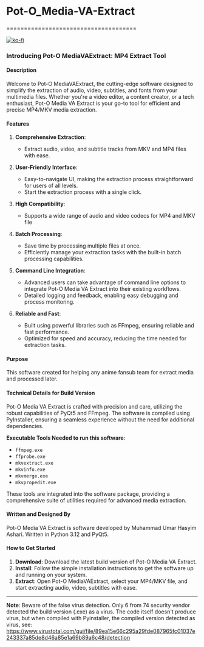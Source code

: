 # Pot-O_Media-VA-Extract
=====================================

[![ko-fi](https://ko-fi.com/img/githubbutton_sm.svg)](https://ko-fi.com/U7U71064LF) 

### Introducing Pot-O MediaVAExtract: MP4 Extract Tool

#### Description

Welcome to Pot-O MediaVAExtract, the cutting-edge software designed to simplify the extraction of audio, video, subtitles, and fonts from your multimedia files. Whether you're a video editor, a content creator, or a tech enthusiast, Pot-O Media VA Extract is your go-to tool for efficient and precise MP4/MKV media extraction.

#### Features

1. **Comprehensive Extraction**:
   - Extract audio, video, and subtitle tracks from MKV and MP4 files with ease.

2. **User-Friendly Interface**:
   - Easy-to-navigate UI, making the extraction process straightforward for users of all levels.
   - Start the extraction process with a single click.

3. **High Compatibility**:
   - Supports a wide range of audio and video codecs for MP4 and MKV file

4. **Batch Processing**:
   - Save time by processing multiple files at once.
   - Efficiently manage your extraction tasks with the built-in batch processing capabilities.

5. **Command Line Integration**:
   - Advanced users can take advantage of command line options to integrate Pot-O Media VA Extract into their existing workflows.
   - Detailed logging and feedback, enabling easy debugging and process monitoring.

6. **Reliable and Fast**:
   - Built using powerful libraries such as FFmpeg, ensuring reliable and fast performance.
   - Optimized for speed and accuracy, reducing the time needed for extraction tasks.
  
#### Purpose

This software created for helping any anime fansub team for extract media and processed later.

#### Technical Details for Build Version

Pot-O Media VA Extract is crafted with precision and care, utilizing the robust capabilities of PyQt5 and FFmpeg. The software is compiled using PyInstaller, ensuring a seamless experience without the need for additional dependencies.

**Executable Tools Needed to run this software**:
- `ffmpeg.exe`
- `ffprobe.exe`
- `mkvextract.exe`
- `mkvinfo.exe`
- `mkvmerge.exe`
- `mkvpropedit.exe`

These tools are integrated into the software package, providing a comprehensive suite of utilities required for advanced media extraction.

#### Written and Designed By

Pot-O Media VA Extract is software developed by Muhammad Umar Hasyim Ashari. Written in Python 3.12 and PyQt5.

#### How to Get Started

1. **Download**: Download the latest build version of Pot-O Media VA Extract.
2. **Install**: Follow the simple installation instructions to get the software up and running on your system.
3. **Extract**: Open Pot-O MediaVAExtract, select your MP4/MKV file, and start extracting audio, video, subtitles with ease.

---

**Note**: Beware of the false virus detection. Only 6 from 74 security vendor detected the build version (.exe) as a virus. The code itself doesn't produce virus, but when compiled with Pyinstaller, the compiled version detected as virus, see: https://www.virustotal.com/gui/file/89ea15e66c295a29fde087965fc01037e243337a85de8d46a85e1a69b89a6c48/detection 
